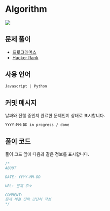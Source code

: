 # Algorithm
<a href="https://hits.seeyoufarm.com"><img src="https://hits.seeyoufarm.com/api/count/incr/badge.svg?url=https%3A%2F%2Fgithub.com%2Fkang-heesue%2Falgorithm&count_bg=%23AE70E7&title_bg=%23949494&icon=github.svg&icon_color=%23DBDBDB&title=hits&edge_flat=false"/></a>
## 문제 풀이
- [프로그래머스](https://github.com/kang-heesue/algorithms/tree/main/programmers)
- [Hacker Rank](https://github.com/kang-heesue/algorithm/tree/main/HackerRank)

## 사용 언어
```javascript
Javascript | Python
```

## 커밋 메시지
날짜와 진행 중인지 완료한 문제인지 상태로 표시합니다.
```
YYYY-MM-DD in progress / done
```

## 풀이 코드
풀이 코드 앞에 다음과 같은 정보를 표시합니다.
```javascript
/*
ABOUT

DATE: YYYY-MM-DD

URL: 문제 주소

COMMENT:
문제 해결 전략 간단히 작성
*/
```

